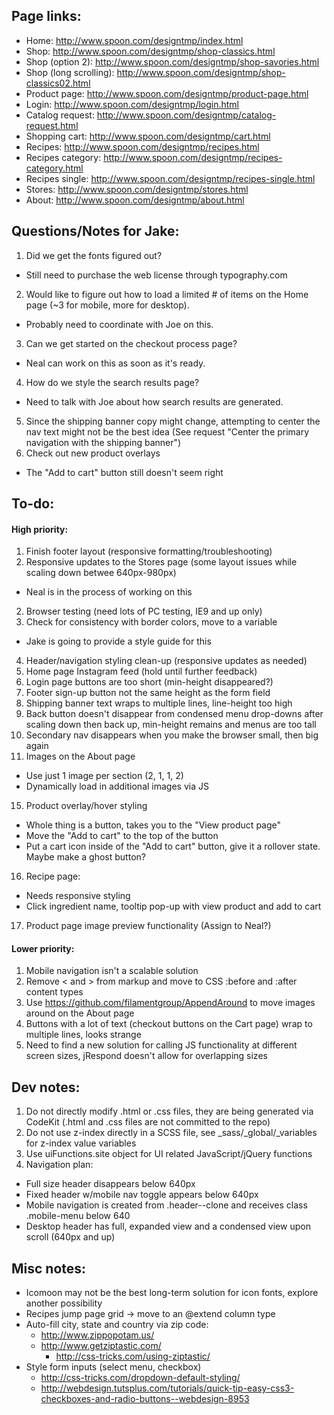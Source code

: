 Page links:
-----------

 - Home: http://www.spoon.com/designtmp/index.html
 - Shop: http://www.spoon.com/designtmp/shop-classics.html
 - Shop (option 2): http://www.spoon.com/designtmp/shop-savories.html
 - Shop (long scrolling): http://www.spoon.com/designtmp/shop-classics02.html
 - Product page: http://www.spoon.com/designtmp/product-page.html
 - Login: http://www.spoon.com/designtmp/login.html
 - Catalog request: http://www.spoon.com/designtmp/catalog-request.html
 - Shopping cart: http://www.spoon.com/designtmp/cart.html
 - Recipes: http://www.spoon.com/designtmp/recipes.html
 - Recipes category: http://www.spoon.com/designtmp/recipes-category.html
 - Recipes single: http://www.spoon.com/designtmp/recipes-single.html
 - Stores: http://www.spoon.com/designtmp/stores.html
 - About: http://www.spoon.com/designtmp/about.html


Questions/Notes for Jake:
-------------------------

1. Did we get the fonts figured out?
 - Still need to purchase the web license through typography.com
2. Would like to figure out how to load a limited # of items on the Home page (~3 for mobile, more for desktop).
 - Probably need to coordinate with Joe on this.
3. Can we get started on the checkout process page?
 - Neal can work on this as soon as it's ready.
4. How do we style the search results page?
 - Need to talk with Joe about how search results are generated.
5. Since the shipping banner copy might change, attempting to center the nav text might not be the best idea (See request "Center the primary navigation with the shipping banner")
6. Check out new product overlays
 - The "Add to cart" button still doesn't seem right

To-do:
------

#### High priority: ####

1. Finish footer layout (responsive formatting/troubleshooting)
1. Responsive updates to the Stores page (some layout issues while scaling down betwee 640px-980px)
 - Neal is in the process of working on this
2. Browser testing (need lots of PC testing, IE9 and up only)
3. Check for consistency with border colors, move to a variable
 - Jake is going to provide a style guide for this
4. Header/navigation styling clean-up (responsive updates as needed)
6. Home page Instagram feed (hold until further feedback)
7. Login page buttons are too short (min-height disappeared?)
8. Footer sign-up button not the same height as the form field
9. Shipping banner text wraps to multiple lines, line-height too high
10. Back button doesn't disappear from condensed menu drop-downs after scaling down then back up, min-height remains and menus are too tall
12. Secondary nav disappears when you make the browser small, then big again
14. Images on the About page
 - Use just 1 image per section (2, 1, 1, 2)
 - Dynamically load in additional images via JS
15. Product overlay/hover styling
 - Whole thing is a button, takes you to the "View product page"
 - Move the "Add to cart" to the top of the button
 - Put a cart icon inside of the "Add to cart" button, give it a rollover state. Maybe make a ghost button?
16. Recipe page:
 - Needs responsive styling
 - Click ingredient name, tooltip pop-up with view product and add to cart
17. Product page image preview functionality (Assign to Neal?)


#### Lower priority: ####

1. Mobile navigation isn't a scalable solution
2. Remove < and > from markup and move to CSS :before and :after content types
3. Use https://github.com/filamentgroup/AppendAround to move images around on the About page
4. Buttons with a lot of text (checkout buttons on the Cart page) wrap to multiple lines, looks strange
5. Need to find a new solution for calling JS functionality at different screen sizes, jRespond doesn't allow for overlapping sizes


Dev notes:
----------

1. Do not directly modify .html or .css files, they are being generated via CodeKit (.html and .css files are not committed to the repo)
2. Do not use z-index directly in a SCSS file, see _sass/_global/_variables for z-index value variables
3. Use uiFunctions.site object for UI related JavaScript/jQuery functions
4. Navigation plan:
 - Full size header disappears below 640px
 - Fixed header w/mobile nav toggle appears below 640px
 - Mobile navigation is created from .header--clone and receives class .mobile-menu below 640
 - Desktop header has full, expanded view and a condensed view upon scroll (640px and up)


Misc notes:
-----------

- Icomoon may not be the best long-term solution for icon fonts, explore another possibility
- Recipes jump page grid -> move to an @extend column type
- Auto-fill city, state and country via zip code:
 	- http://www.zippopotam.us/
 	- http://www.getziptastic.com/
 		- http://css-tricks.com/using-ziptastic/
- Style form inputs (select menu, checkbox)
 	- http://css-tricks.com/dropdown-default-styling/
 	- http://webdesign.tutsplus.com/tutorials/quick-tip-easy-css3-checkboxes-and-radio-buttons--webdesign-8953
